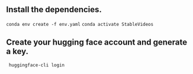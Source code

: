 ## Install the dependencies. 


`conda env create -f env.yaml`
`conda activate StableVideos`

## Create your hugging face account and generate a key.

` huggingface-cli login`
